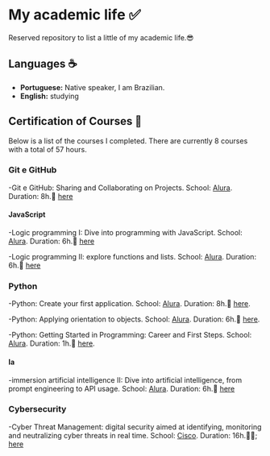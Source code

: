 # My academic life :white_check_mark:

Reserved repository to list a little of my academic life.&#128526;

## Languages &#9749;&#65039;

- **Portuguese:** Native speaker, I am Brazilian.
- **English:** studying

## Certification of Courses <a name="Certification of Courses"></a> &#128204;

Below is a list of the courses I completed. There are currently 8 courses with a total of 57 hours.

### Git e GitHub

-Git e GitHub: Sharing and Collaborating on Projects. School: [Alura](https://www.alura.com.br/). Duration: 8h.&#128173; [here](https://cursos.alura.com.br/user/thiagofabri73/course/git-github-compartilhando-colaborando-projetos/certificate)

#### JavaScript

-Logic programming I: Dive into programming with JavaScript. School: [Alura](https://www.alura.com.br/). Duration: 6h.&#128206; [here](https://cursos.alura.com.br/user/thiagofabri73/course/logica-programacao-mergulhe-programacao-javascript/certificate)

-Logic programming II: explore functions and lists. School: [Alura](https://www.alura.com.br/). Duration: 6h.&#128206; [here](https://cursos.alura.com.br/user/thiagofabri73/course/logica-programacao-funcoes-listas/certificate)

### Python

-Python: Create your first application. School: [Alura](https://www.alura.com.br/). Duration: 8h.&#128013; [here](https://cursos.alura.com.br/user/thiagofabri73/course/python-crie-sua-primeira-aplicacao/certificate).

-Python: Applying orientation to objects. School: [Alura](https://www.alura.com.br/). Duration: 6h.&#128013; [here](https://cursos.alura.com.br/user/thiagofabri73/course/python-aplicando-orientacao-objetos/certificate).

-Python: Getting Started in Programming: Career and First Steps. School: [Alura](https://www.alura.com.br/). Duration: 1h.&#128013; [here](https://cursos.alura.com.br/user/thiagofabri73/course/comecando-programacao-carreira-primeiros-passos/certificate).

#### Ia

-immersion artificial intelligence II: Dive into artificial intelligence, from prompt engineering to API usage. School: [Alura](https://www.alura.com.br/). Duration: 6h.&#129302; [here](https://cursos.alura.com.br/user/thiagofabri73/immersion/certificate/32615)

### Cybersecurity

-Cyber ​​Threat Management: digital security aimed at identifying, monitoring and neutralizing cyber threats in real time. School: [Cisco](https://www.cisco.com/site/br/pt/index.html). Duration: 16h.👩‍💻; [here](https://github.com/TllFabri/course-certificate/blob/main/Certificate/Cyber_Threat_Management_certificate_202502517386-alunos-estacio-br_474f7afd-8ece-4ffa-af9d-4441df877462.pdf)
